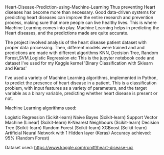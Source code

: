 Heart-Disease-Prediction-using-Machine-Learning
Thus preventing Heart diseases has become more than necessary. Good data-driven systems for predicting heart diseases can improve the entire research and prevention process, making sure that more people can live healthy lives. This is where Machine Learning comes into play. Machine Learning helps in predicting the Heart diseases, and the predictions made are quite accurate.

The project involved analysis of the heart disease patient dataset with proper data processing. Then, different models were trained and and predictions are made with different algorithms KNN, Decision Tree, Random Forest,SVM,Logistic Regression etc This is the jupyter notebook code and dataset I've used for my Kaggle kernel 'Binary Classification with Sklearn and Keras'

I've used a variety of Machine Learning algorithms, implemented in Python, to predict the presence of heart disease in a patient. This is a classification problem, with input features as a variety of parameters, and the target variable as a binary variable, predicting whether heart disease is present or not.

Machine Learning algorithms used:

Logistic Regression (Scikit-learn)
Naive Bayes (Scikit-learn)
Support Vector Machine (Linear) (Scikit-learn)
K-Nearest Neighbours (Scikit-learn)
Decision Tree (Scikit-learn)
Random Forest (Scikit-learn)
XGBoost (Scikit-learn)
Artificial Neural Network with 1 Hidden layer (Keras)
Accuracy achieved: 95% (Random Forest)

Dataset used: https://www.kaggle.com/ronitf/heart-disease-uci
